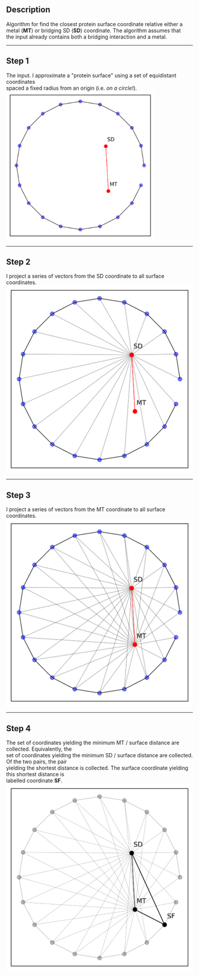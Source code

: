 ## Description

Algorithm for find the closest protein surface coordinate relative either a   
metal (**MT**) or bridging SD (**SD**) coordinate. The algorithm assumes that  
the input already contains both a bridging interaction and a metal.  

---  

## Step 1  
The input. I approximate a "protein surface" using a set of equidistant coordinates  
spaced a fixed radius from an origin (i.e. _on a circle!_).  
<img src = "https://github.com/dsw7/BridgingInteractions/blob/master/scalene-triangle/coordinate-to-surface/scalene_step1.png" width="400">

---  

## Step 2  
I project a series of vectors from the SD coordinate to all surface coordinates.  
<img src = "https://github.com/dsw7/BridgingInteractions/blob/master/scalene-triangle/coordinate-to-surface/scalene_step2.png">  
  
---  

## Step 3  
I project a series of vectors from the MT coordinate to all surface coordinates.  
<img src = "https://github.com/dsw7/BridgingInteractions/blob/master/scalene-triangle/coordinate-to-surface/scalene_step3.png">  

---  

## Step 4  
The set of coordinates yielding the minimum MT / surface distance are collected. Equivalently, the  
set of coordinates yielding the minimum SD / surface distance are collected. Of the two pairs, the pair  
yielding the shortest distance is collected. The surface coordinate yielding this shortest distance is  
labelled coordinate **SF**.  
<img src = "https://github.com/dsw7/BridgingInteractions/blob/master/scalene-triangle/coordinate-to-surface/scalene_step4.png">

